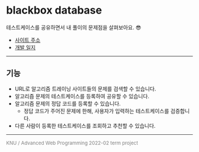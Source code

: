 # blackbox database
테스트케이스를 공유하면서 내 풀이의 문제점을 살펴보아요. 😎

* [사이트 주소](https://blackbox-database.herokuapp.com/)
* [개발 일지](https://jeun-990806.github.io/project_blackbox-database/)
---
## 기능
* URL로 알고리즘 트레이닝 사이트들의 문제를 검색할 수 있습니다.
* 알고리즘 문제의 테스트케이스를 등록하여 공유할 수 있습니다.
* 알고리즘 문제의 정답 코드를 등록할 수 있습니다.
  - 정답 코드가 주어진 문제에 한해, 사용자가 입력하는 테스트케이스를 검증합니다.
* 다른 사람이 등록한 테스트케이스를 조회하고 추천할 수 있습니다.
  
---

<span style="color: gray; font-size: small;">KNU / Advanced Web Programming 2022-02 term project</span>  
